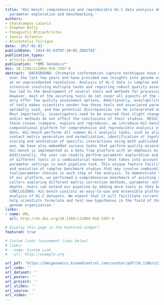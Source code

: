 ```yaml
---
title: 'HiC-bench: comprehensive and reproducible Hi-C data analysis designed for
  parameter exploration and benchmarking.'
authors:
- Charalampos Lazaris
- Stephen Kelly
- Panagiotis Ntziachristos
- Iannis Aifantis
- Aristotelis Tsirigos
date: '2017-01-01'
publishDate: '2024-01-03T07:30:05.288274Z'
publication_types:
- article-journal
publication: '*BMC Genomics*'
doi: 10.1186/s12864-016-3387-6
abstract: 'BACKGROUND: Chromatin conformation capture techniques have evolved rapidly
  over the last few years and have provided new insights into genome organization
  at an unprecedented resolution. Analysis of Hi-C data is complex and computationally
  intensive involving multiple tasks and requiring robust quality assessment. This
  has led to the development of several tools and methods for processing Hi-C data.
  However, most of the existing tools do not cover all aspects of the analysis and
  only offer few quality assessment options. Additionally, availability of a multitude
  of tools makes scientists wonder how these tools and associated parameters can be
  optimally used, and how potential discrepancies can be interpreted and resolved.
  Most importantly, investigators need to be ensured that slight changes in parameters
  and/or methods do not affect the conclusions of their studies. RESULTS: To address
  these issues (compare, explore and reproduce), we introduce HiC-bench, a configurable
  computational platform for comprehensive and reproducible analysis of Hi-C sequencing
  data. HiC-bench performs all common Hi-C analysis tasks, such as alignment, filtering,
  contact matrix generation and normalization, identification of topological domains,
  scoring and annotation of specific interactions using both published tools and our
  own. We have also embedded various tasks that perform quality assessment and visualization.
  HiC-bench is implemented as a data flow platform with an emphasis on analysis reproducibility.
  Additionally, the user can readily perform parameter exploration and comparison
  of different tools in a combinatorial manner that takes into account all desired
  parameter settings in each pipeline task. This unique feature facilitates the design
  and execution of complex benchmark studies that may involve combinations of multiple
  tool/parameter choices in each step of the analysis. To demonstrate the usefulness
  of our platform, we performed a comprehensive benchmark of existing and new TAD
  callers exploring different matrix correction methods, parameter settings and sequencing
  depths. Users can extend our pipeline by adding more tools as they become available.
  CONCLUSIONS: HiC-bench consists an easy-to-use and extensible platform for comprehensive
  analysis of Hi-C datasets. We expect that it will facilitate current analyses and
  help scientists formulate and test new hypotheses in the field of three-dimensional
  genome organization.'
links:
- name: URL
  url: http://dx.doi.org/10.1186/s12864-016-3387-6

# Display this page in the Featured widget?
featured: true

# Custom links (uncomment lines below)
# links:
# - name: Custom Link
#   url: http://example.org

url_pdf: 'https://bmcgenomics.biomedcentral.com/counter/pdf/10.1186/s12864-016-3387-6.pdf'
url_code: ''
url_dataset: ''
url_poster: ''
url_project: ''
url_slides: ''
url_source: ''
url_video: ''
---
```

